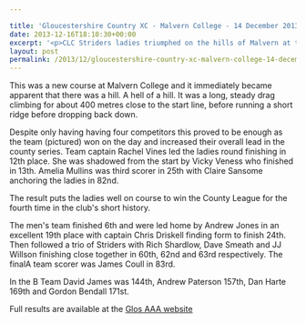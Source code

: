 ```yaml
---

title: 'Gloucestershire Country XC - Malvern College - 14 December 2013'
date: 2013-12-16T18:10:30+00:00
excerpt: '<p>CLC Striders ladies triumphed on the hills of Malvern at the third Gloucestershire County League fixture of the season.</p>'
layout: post
permalink: /2013/12/gloucestershire-country-xc-malvern-college-14-december-2013/
---
```

This was a new course at Malvern College and it immediately became apparent that there was a hill. A hell of a hill. It was a long, steady drag climbing for about 400 metres close to the start line, before running a short ridge before dropping back down.

Despite only having having four competitors this proved to be enough as the team (pictured) won on the day and increased their overall lead in the county series. Team captain Rachel Vines led the ladies round finishing in 12th place. She was shadowed from the start by Vicky Veness who finished in 13th. Amelia Mullins was third scorer in 25th with Claire Sansome anchoring the ladies in 82nd.

The result puts the ladies well on course to win the County League for the fourth time in the club's short history.

The men's team finished 6th and were led home by Andrew Jones in an excellent 19th place with captain Chris Driskell finding form to finish 24th. Then followed a trio of Striders with Rich Shardlow, Dave Smeath and JJ Willson finishing close together in 60th, 62nd and 63rd respectively. The finalA team scorer was James Coull in 83rd.

In the B Team David James was 144th, Andrew Paterson 157th, Dan Harte 169th and Gordon Bendall 171st.

Full results are available at the <a href="http://www.glosaaa.org.uk/RESULTS_CROSS/Glos_CC_results_14December2013.pdf" target="_blank" rel="nofollow">Glos AAA website</a></p>